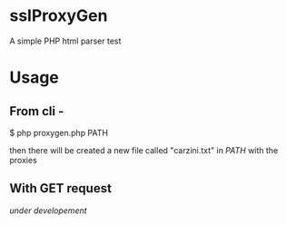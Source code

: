 # sslProxyGen
A simple PHP html parser test

# Usage
From cli -
-----------

$ php proxygen.php PATH


then there will be created a new file called "carzini.txt" in *PATH* with the proxies

With GET request
-----------
*under developement*

